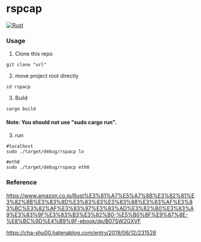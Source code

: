 # rspcap 
[![Rust](https://github.com/CityBear3/rspcap/actions/workflows/rust.yml/badge.svg)](https://github.com/CityBear3/rspcap/actions/workflows/rust.yml)

### Usage
1. Clone this repo
```
git clone "url"
```
2. move project root directly
```
cd rspacp
```
3. Build
```
cargo build
```
#### Note: You should not use "sudo cargo run".
3. run
```
#localhost
sudo ./target/debug/rspacp lo

#eth0
sudo ./target/debug/rspacp eth0
```
### Reference
https://www.amazon.co.jp/Rust%E3%81%A7%E5%A7%8B%E3%82%81%E3%82%8B%E3%83%8D%E3%83%83%E3%83%88%E3%83%AF%E3%83%BC%E3%82%AF%E3%83%97%E3%83%AD%E3%82%B0%E3%83%A9%E3%83%9F%E3%83%B3%E3%82%B0-%E5%B0%8F%E9%87%8E-%E8%BC%9D%E4%B9%9F-ebook/dp/B07SW2GXVF

https://cha-shu00.hatenablog.com/entry/2019/06/12/231526

